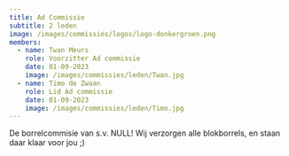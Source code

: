```yaml
---
title: Ad Commissie
subtitle: 2 leden
image: /images/commissies/logos/logo-donkergroen.png
members:
  - name: Twan Meurs
    role: Voorzitter Ad commissie
    date: 01-09-2023
    image: /images/commissies/leden/Twan.jpg
  - name: Timo de Zwaan
    role: Lid Ad commissie
    date: 01-09-2023
    image: /images/commissies/leden/Timo.jpg
---
```


De borrelcommisie van s.v. NULL! Wij verzorgen alle blokborrels, en staan daar klaar voor jou ;)